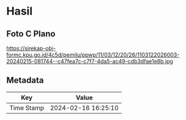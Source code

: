 # Hasil

## Foto C Plano

https://sirekap-obj-formc.kpu.go.id/4c5d/pemilu/ppwp/11/03/12/20/26/1103122026003-20240215-081744--c47fea7c-c7f7-4da5-ac49-cdb3dfae1e8b.jpg


## Metadata

| Key        | Value               |
| ---------- | ------------------- |
| Time Stamp | 2024-02-16 16:25:10 |




